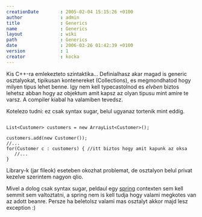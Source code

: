 ```yaml
---
creationDate        : 2005-02-04 15:15:26 +0100 
author              : admin 
title               : Generics 
name                : Generics 
layout              : wiki 
path                : Generics 
date                : 2006-03-26 01:42:39 +0100 
version             : 1 
creator             : kocka 
---
```

Kis C++-ra emlekezteto szintaktika... Definialhasz akar magad is generic osztalyokat, tipikusan kontenereket (Collections), es megmondhatod hogy milyen tipus lehet benne. Igy nem kell typecastolnod es _elvben_ biztos lehetsz abban hogy az objektum amit kapsz az olyan tipusu mint amire te varsz. A compiler kiabal ha valamiben tevedsz.

Kotelezo tudni: ez csak syntax sugar, belul ugyanaz tortenik mint eddig.

```

List<Customer> customers = new ArrayList<Customer>();

customers.add(new Customer());
//...
for(Customer c : customers) { //itt biztos hogy amit kapunk az oksa
   //...
}

```

Library-k (jar fileok) eseteben okozhat problemat, de osztalyon belul privat kezelve szerintem nagyon qlio.

Mivel a dolog csak syntax sugar, peldaul egy [spring](spring.html) contexten sem kell semmit sem valtoztatni, a spring nem is kell tudja hogy valami megkotes van az adott beanre. Persze ha beletolsz valami mas osztalyt akkor majd lesz exception :)

